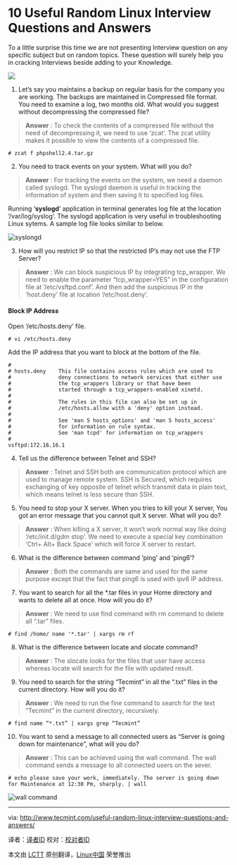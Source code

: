 10 Useful Random Linux Interview Questions and Answers
================================================================================
To a little surprise this time we are not presenting Interview question on any specific subject but on random topics. These question will surely help you in cracking Interviews beside adding to your Knowledge.

![](http://www.tecmint.com/wp-content/uploads/2014/02/Random-Interview-Questions.png)

1. Let’s say you maintains a backup on regular basis for the company you are working. The backups are maintained in Compressed file format. You need to examine a log, two months old. What would you suggest without decompressing the compressed file?

> **Answer** : To check the contents of a compressed file without the need of decompressing it, we need to use ‘zcat’. The zcat utility makes it possible to view the contents of a compressed file.

    # zcat ­f phpshell­2.4.tar.gz

2. You need to track events on your system. What will you do?

> **Answer** : For tracking the events on the system, we need a daemon called syslogd. The syslogd daemon is useful in tracking the information of system and then saving it to specified log files.

Running ‘**syslogd**‘ application in terminal generates log file at the location ‘/var/log/syslog‘. The syslogd application is very useful in troubleshooting Linux sytems. A sample log file looks similar to below.

![syslongd](http://www.tecmint.com/wp-content/uploads/2014/02/syslongd.jpg)

3. How will you restrict IP so that the restricted IP’s may not use the FTP Server?

> **Answer** : We can block suspicious IP by integrating tcp_wrapper. We need to enable the parameter “tcp_wrapper=YES” in the configuration file at ‘/etc/vsftpd.conf’. And then add the suspicious IP in the ‘host.deny’ file at location ‘/etc/host.deny’.

#### Block IP Address ####

Open ‘/etc/hosts.deny’ file.

    # vi /etc/hosts.deny

Add the IP address that you want to block at the bottom of the file.

    #
    # hosts.deny    This file contains access rules which are used to
    #               deny connections to network services that either use
    #               the tcp_wrappers library or that have been
    #               started through a tcp_wrappers-enabled xinetd.
    #
    #               The rules in this file can also be set up in
    #               /etc/hosts.allow with a 'deny' option instead.
    #
    #               See 'man 5 hosts_options' and 'man 5 hosts_access'
    #               for information on rule syntax.
    #               See 'man tcpd' for information on tcp_wrappers
    #
    vsftpd:172.16.16.1
4. Tell us the difference between Telnet and SSH?

> **Answer** : Telnet and SSH both are communication protocol which are used to manage remote system. SSH is Secured, which requires exchanging of key opposite of telnet which transmit data in plain text, which means telnet is less secure than SSH.

5. You need to stop your X server. When you tries to kill your X server, You got an error message that you cannot quit X server. What will you do?

> **Answer** : When killing a X server, it won’t work normal way like doing ‘/etc/init.d/gdm stop’. We need to execute a special key combination ‘Ctrl+ Alt+ Back Space’ which will force X server to restart.

6. What is the difference between command ‘ping’ and ‘ping6′?

> **Answer** : Both the commands are same and used for the same purpose except that the fact that ping6 is used with ipv6 IP address.

7. You want to search for all the *.tar files in your Home directory and wants to delete all at once. How will you do it?

> **Answer** : We need to use find command with rm command to delete all “.tar” files.

    # find /home/ ­name '*.tar' | xargs rm ­rf

8. What is the difference between locate and slocate command?

> **Answer** : The slocate looks for the files that user have access whereas locate will search for the file with updated result.

9. You need to search for the string “Tecmint” in all the “.txt” files in the current directory. How will you do it?

> **Answer** : We need to run the fine command to search for the text “Tecmint” in the current directory, recursively.

    # find ­name “*.txt” | xargs grep “Tecmint”

10. You want to send a message to all connected users as “Server is going down for maintenance”, what will you do?

> **Answer** : This can be achieved using the wall command. The wall command sends a message to all connected users on the sever.

    # echo please save your work, immediately. The server is going down for Maintenance at 12:30 Pm, sharply. | wall

![wall command](http://www.tecmint.com/wp-content/uploads/2014/02/wall.jpg)

--------------------------------------------------------------------------------

via: http://www.tecmint.com/useful-random-linux-interview-questions-and-answers/

译者：[译者ID](https://github.com/译者ID) 校对：[校对者ID](https://github.com/校对者ID)

本文由 [LCTT](https://github.com/LCTT/TranslateProject) 原创翻译，[Linux中国](http://linux.cn/) 荣誉推出